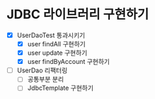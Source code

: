 # JDBC 라이브러리 구현하기

- [x] UserDaoTest 통과시키기
    - [x] user findAll 구현하기
    - [x] user update 구현하기
    - [x] user findByAccount 구현하기
- [ ] UserDao 리팩터링
    - [ ] 공통부분 분리
    - [ ] JdbcTemplate 구현하기
